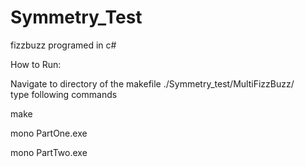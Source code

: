 # Symmetry_Test

fizzbuzz programed in c#

How to Run:  

Navigate to directory of the makefile ./Symmetry_test/MultiFizzBuzz/  
type following commands 

make  

mono PartOne.exe  

mono PartTwo.exe  





